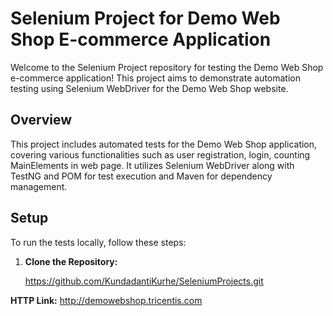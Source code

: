 # Selenium Project for Demo Web Shop E-commerce Application

Welcome to the Selenium Project repository for testing the Demo Web Shop e-commerce application! This project aims to demonstrate automation testing using Selenium WebDriver for the Demo Web Shop website.

## Overview

This project includes automated tests for the Demo Web Shop application, covering various functionalities such as user registration, login, counting MainElements in web page. It utilizes Selenium WebDriver along with TestNG and POM for test execution and Maven for dependency management.

## Setup

To run the tests locally, follow these steps:

1. **Clone the Repository:**
   
   https://github.com/KundadantiKurhe/SeleniumProjects.git

**HTTP Link:**
http://demowebshop.tricentis.com
   
